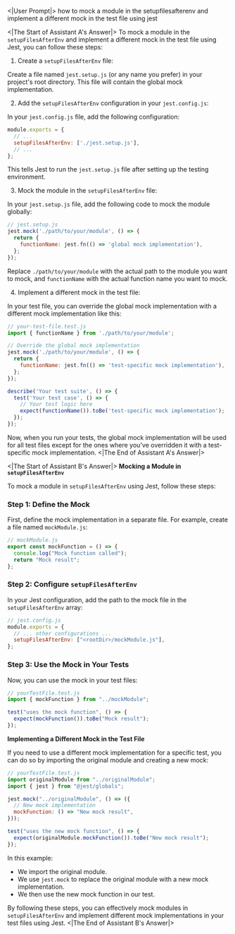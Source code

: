 <|User Prompt|>
how to mock a module in the setupfilesafterenv and implement a different mock in the test file using jest

<|The Start of Assistant A's Answer|>
To mock a module in the `setupFilesAfterEnv` and implement a different mock in the test file using Jest, you can follow these steps:

1. Create a `setupFilesAfterEnv` file:

Create a file named `jest.setup.js` (or any name you prefer) in your project's root directory. This file will contain the global mock implementation.

2. Add the `setupFilesAfterEnv` configuration in your `jest.config.js`:

In your `jest.config.js` file, add the following configuration:

```javascript
module.exports = {
  // ...
  setupFilesAfterEnv: ['./jest.setup.js'],
  // ...
};
```

This tells Jest to run the `jest.setup.js` file after setting up the testing environment.

3. Mock the module in the `setupFilesAfterEnv` file:

In your `jest.setup.js` file, add the following code to mock the module globally:

```javascript
// jest.setup.js
jest.mock('./path/to/your/module', () => {
  return {
    functionName: jest.fn(() => 'global mock implementation'),
  };
});
```

Replace `./path/to/your/module` with the actual path to the module you want to mock, and `functionName` with the actual function name you want to mock.

4. Implement a different mock in the test file:

In your test file, you can override the global mock implementation with a different mock implementation like this:

```javascript
// your-test-file.test.js
import { functionName } from './path/to/your/module';

// Override the global mock implementation
jest.mock('./path/to/your/module', () => {
  return {
    functionName: jest.fn(() => 'test-specific mock implementation'),
  };
});

describe('Your test suite', () => {
  test('Your test case', () => {
    // Your test logic here
    expect(functionName()).toBe('test-specific mock implementation');
  });
});
```

Now, when you run your tests, the global mock implementation will be used for all test files except for the ones where you've overridden it with a test-specific mock implementation.
<|The End of Assistant A's Answer|>

<|The Start of Assistant B's Answer|>
**Mocking a Module in `setupFilesAfterEnv`**

To mock a module in `setupFilesAfterEnv` using Jest, follow these steps:

### Step 1: Define the Mock

First, define the mock implementation in a separate file. For example, create a file named `mockModule.js`:

```javascript
// mockModule.js
export const mockFunction = () => {
  console.log("Mock function called");
  return "Mock result";
};
```

### Step 2: Configure `setupFilesAfterEnv`

In your Jest configuration, add the path to the mock file in the `setupFilesAfterEnv` array:

```javascript
// jest.config.js
module.exports = {
  // ... other configurations ...
  setupFilesAfterEnv: ["<rootDir>/mockModule.js"],
};
```

### Step 3: Use the Mock in Your Tests

Now, you can use the mock in your test files:

```javascript
// yourTestFile.test.js
import { mockFunction } from "../mockModule";

test("uses the mock function", () => {
  expect(mockFunction()).toBe("Mock result");
});
```

**Implementing a Different Mock in the Test File**

If you need to use a different mock implementation for a specific test, you can do so by importing the original module and creating a new mock:

```javascript
// yourTestFile.test.js
import originalModule from "../originalModule";
import { jest } from "@jest/globals";

jest.mock("../originalModule", () => ({
  // New mock implementation
  mockFunction: () => "New mock result",
}));

test("uses the new mock function", () => {
  expect(originalModule.mockFunction()).toBe("New mock result");
});
```

In this example:

- We import the original module.
- We use `jest.mock` to replace the original module with a new mock implementation.
- We then use the new mock function in our test.

By following these steps, you can effectively mock modules in `setupFilesAfterEnv` and implement different mock implementations in your test files using Jest.
<|The End of Assistant B's Answer|>